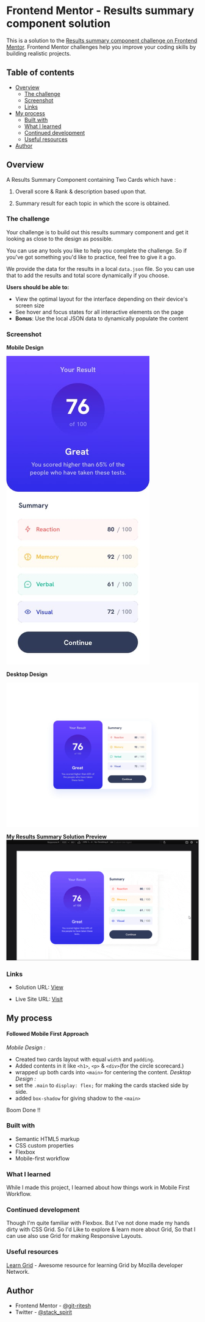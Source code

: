 # Frontend Mentor - Results summary component solution

This is a solution to the [Results summary component challenge on Frontend Mentor](https://www.frontendmentor.io/challenges/results-summary-component-CE_K6s0maV). Frontend Mentor challenges help you improve your coding skills by building realistic projects. 

## Table of contents

- [Overview](#overview)
  - [The challenge](#the-challenge)
  - [Screenshot](#screenshot)
  - [Links](#links)
- [My process](#my-process)
  - [Built with](#built-with)
  - [What I learned](#what-i-learned)
  - [Continued development](#continued-development)
  - [Useful resources](#useful-resources)
- [Author](#author)

## Overview

A Results Summary Component containing Two Cards which have : 

1. Overall score & Rank & description based upon that.

2. Summary result for each topic in which the score is obtained.

### The challenge

Your challenge is to build out this results summary component and get it looking as close to the design as possible.

You can use any tools you like to help you complete the challenge. So if you've got something you'd like to practice, feel free to give it a go.

We provide the data for the results in a local `data.json` file. So you can use that to add the results and total score dynamically if you choose.

**Users should be able to:**

- View the optimal layout for the interface depending on their device's screen size
- See hover and focus states for all interactive elements on the page
- **Bonus**: Use the local JSON data to dynamically populate the content

### Screenshot

**Mobile Design**

![Mobile Design image](design/mobile-design.jpg)

**Desktop Design**

![Desktop Design image](design/desktop-design.jpg)

**My Results Summary Solution Preview**
![Webpage Preview Animated](design/result-summary-component-animated.gif)

### Links

- Solution URL: [View](https://www.frontendmentor.io/solutions/responsive-results-summary-component-using-flexbox-ZrNevwqmoc)

- Live Site URL: [Visit](https://git-ritesh.github.io/frontendmentor-challenges/results-summary-component-main/index.html)

## My process

#### Followed Mobile First Approach
_Mobile Design :_
- Created two cards layout with equal `width` and `padding`. 
- Added contents in it like `<h1>`, `<p>` & `<div>`(for the circle scorecard.)
- wrapped up both cards into `<main>` for centering the content.
_Desktop Design :_
- set the `.main` to `display: flex;` for making the cards stacked side by side.
- added `box-shadow` for giving shadow to the `<main>` 

Boom Done !!

### Built with

- Semantic HTML5 markup
- CSS custom properties
- Flexbox
- Mobile-first workflow

### What I learned

While I made this project, I learned about how things work in Mobile First Workflow.

### Continued development

Though I'm quite familiar with Flexbox. But I've not done made my hands dirty with CSS Grid. 
So I'd Like to explore & learn more about Grid, So that I can use also use Grid for making Responsive Layouts. 

### Useful resources

 [Learn Grid](https://mozilladevelopers.github.io/playground/css-grid) - Awesome resource for learning Grid by Mozilla developer Network.

## Author
- Frontend Mentor - [@git-ritesh](https://www.frontendmentor.io/profile/git-ritesh)
- Twitter - [@stack_spirit](https://www.twitter.com/stack_spirit)


